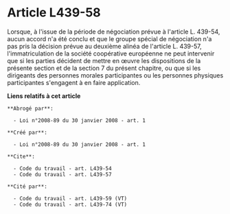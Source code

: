 # Article L439-58

Lorsque, à l'issue de la période de négociation prévue à l'article L. 439-54, aucun accord n'a été conclu et que le groupe
spécial de négociation n'a pas pris la décision prévue au deuxième alinéa de l'article L. 439-57, l'immatriculation de la
société coopérative européenne ne peut intervenir que si les parties décident de mettre en œuvre les dispositions de la
présente section et de la section 7 du présent chapitre, ou que si les dirigeants des personnes morales participantes ou les
personnes physiques participantes s'engagent à en faire application.

**Liens relatifs à cet article**

	**Abrogé par**:

	  - Loi n°2008-89 du 30 janvier 2008 - art. 1

	**Créé par**:

	  - Loi n°2008-89 du 30 janvier 2008 - art. 1

	**Cite**:

	  - Code du travail - art. L439-54
	  - Code du travail - art. L439-57

	**Cité par**:

	  - Code du travail - art. L439-59 (VT)
	  - Code du travail - art. L439-74 (VT)
